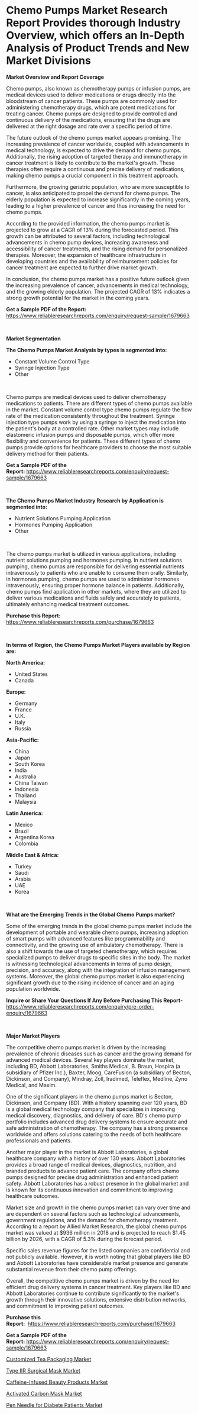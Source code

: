 <p><h1>Chemo Pumps Market Research Report Provides thorough Industry Overview, which offers an In-Depth Analysis of Product Trends and New Market Divisions</h1></p><p><strong>Market Overview and Report Coverage</strong></p>
<p><p>Chemo pumps, also known as chemotherapy pumps or infusion pumps, are medical devices used to deliver medications or drugs directly into the bloodstream of cancer patients. These pumps are commonly used for administering chemotherapy drugs, which are potent medications for treating cancer. Chemo pumps are designed to provide controlled and continuous delivery of the medications, ensuring that the drugs are delivered at the right dosage and rate over a specific period of time.</p><p>The future outlook of the chemo pumps market appears promising. The increasing prevalence of cancer worldwide, coupled with advancements in medical technology, is expected to drive the demand for chemo pumps. Additionally, the rising adoption of targeted therapy and immunotherapy in cancer treatment is likely to contribute to the market's growth. These therapies often require a continuous and precise delivery of medications, making chemo pumps a crucial component in this treatment approach.</p><p>Furthermore, the growing geriatric population, who are more susceptible to cancer, is also anticipated to propel the demand for chemo pumps. The elderly population is expected to increase significantly in the coming years, leading to a higher prevalence of cancer and thus increasing the need for chemo pumps.</p><p>According to the provided information, the chemo pumps market is projected to grow at a CAGR of 13% during the forecasted period. This growth can be attributed to several factors, including technological advancements in chemo pump devices, increasing awareness and accessibility of cancer treatments, and the rising demand for personalized therapies. Moreover, the expansion of healthcare infrastructure in developing countries and the availability of reimbursement policies for cancer treatment are expected to further drive market growth.</p><p>In conclusion, the chemo pumps market has a positive future outlook given the increasing prevalence of cancer, advancements in medical technology, and the growing elderly population. The projected CAGR of 13% indicates a strong growth potential for the market in the coming years.</p></p>
<p><strong>Get a Sample PDF of the Report:</strong> <a href="https://www.reliableresearchreports.com/enquiry/request-sample/1679663">https://www.reliableresearchreports.com/enquiry/request-sample/1679663</a></p>
<p>&nbsp;</p>
<p><strong>Market Segmentation</strong></p>
<p><strong>The Chemo Pumps Market Analysis by types is segmented into:</strong></p>
<p><ul><li>Constant Volume Control Type</li><li>Syringe Injection Type</li><li>Other</li></ul></p>
<p>&nbsp;</p>
<p><p>Chemo pumps are medical devices used to deliver chemotherapy medications to patients. There are different types of chemo pumps available in the market. Constant volume control type chemo pumps regulate the flow rate of the medication consistently throughout the treatment. Syringe injection type pumps work by using a syringe to inject the medication into the patient's body at a controlled rate. Other market types may include elastomeric infusion pumps and disposable pumps, which offer more flexibility and convenience for patients. These different types of chemo pumps provide options for healthcare providers to choose the most suitable delivery method for their patients.</p></p>
<p><strong>Get a Sample PDF of the Report:</strong>&nbsp;<a href="https://www.reliableresearchreports.com/enquiry/request-sample/1679663">https://www.reliableresearchreports.com/enquiry/request-sample/1679663</a></p>
<p>&nbsp;</p>
<p><strong>The Chemo Pumps Market Industry Research by Application is segmented into:</strong></p>
<p><ul><li>Nutrient Solutions Pumping Application</li><li>Hormones Pumping Application</li><li>Other</li></ul></p>
<p>&nbsp;</p>
<p><p>The chemo pumps market is utilized in various applications, including nutrient solutions pumping and hormones pumping. In nutrient solutions pumping, chemo pumps are responsible for delivering essential nutrients intravenously to patients who are unable to consume them orally. Similarly, in hormones pumping, chemo pumps are used to administer hormones intravenously, ensuring proper hormone balance in patients. Additionally, chemo pumps find application in other markets, where they are utilized to deliver various medications and fluids safely and accurately to patients, ultimately enhancing medical treatment outcomes.</p></p>
<p><strong>Purchase this Report:</strong>&nbsp; <a href="https://www.reliableresearchreports.com/purchase/1679663">https://www.reliableresearchreports.com/purchase/1679663</a></p>
<p>&nbsp;</p>
<p><strong>In terms of Region, the Chemo Pumps Market Players available by Region are:</strong></p>
<p>
    <p> <strong> North America: </strong>
        <ul>
            <li>United States</li>
            <li>Canada</li>
        </ul>
        </p> 
    <p> <strong> Europe: </strong>
        <ul>
            <li>Germany</li>
            <li>France</li>
            <li>U.K.</li>
            <li>Italy</li>
            <li>Russia</li>
        </ul>
        </p> 
    <p> <strong> Asia-Pacific: </strong>
        <ul>
            <li>China</li>
            <li>Japan</li>
            <li>South Korea</li>
            <li>India</li>
            <li>Australia</li>
            <li>China Taiwan</li>
            <li>Indonesia</li>
            <li>Thailand</li>
            <li>Malaysia</li>
        </ul>
        </p> 
    <p> <strong> Latin America: </strong>
        <ul>
            <li>Mexico</li>
            <li>Brazil</li>
            <li>Argentina Korea</li>
            <li>Colombia</li>
        </ul>
        </p> 
    <p> <strong> Middle East & Africa: </strong>
        <ul>
            <li>Turkey</li>
            <li>Saudi</li>
            <li>Arabia</li>
            <li>UAE</li>
            <li>Korea</li>
        </ul>
    </p>
    </p>
<p>&nbsp;</p>
<p><strong>What are the Emerging Trends in the Global Chemo Pumps market?</strong></p>
<p><p>Some of the emerging trends in the global chemo pumps market include the development of portable and wearable chemo pumps, increasing adoption of smart pumps with advanced features like programmability and connectivity, and the growing use of ambulatory chemotherapy. There is also a shift towards the use of targeted chemotherapy, which requires specialized pumps to deliver drugs to specific sites in the body. The market is witnessing technological advancements in terms of pump design, precision, and accuracy, along with the integration of infusion management systems. Moreover, the global chemo pumps market is also experiencing significant growth due to the rising incidence of cancer and an aging population worldwide.</p></p>
<p><strong>Inquire or Share Your Questions If Any Before Purchasing This Report</strong>- <a href="https://www.reliableresearchreports.com/enquiry/pre-order-enquiry/1679663">https://www.reliableresearchreports.com/enquiry/pre-order-enquiry/1679663</a></p>
<p>&nbsp;</p>
<p><strong>Major Market Players</strong></p>
<p><p>The competitive chemo pumps market is driven by the increasing prevalence of chronic diseases such as cancer and the growing demand for advanced medical devices. Several key players dominate the market, including BD, Abbott Laboratories, Smiths Medical, B. Braun, Hospira (a subsidiary of Pfizer Inc.), Baxter, Moog, CareFusion (a subsidiary of Becton, Dickinson, and Company), Mindray, Zoll, Iradimed, Teleflex, Medline, Zyno Medical, and Maxim.</p><p>One of the significant players in the chemo pumps market is Becton, Dickinson, and Company (BD). With a history spanning over 120 years, BD is a global medical technology company that specializes in improving medical discovery, diagnostics, and delivery of care. BD's chemo pump portfolio includes advanced drug delivery systems to ensure accurate and safe administration of chemotherapy. The company has a strong presence worldwide and offers solutions catering to the needs of both healthcare professionals and patients.</p><p>Another major player in the market is Abbott Laboratories, a global healthcare company with a history of over 130 years. Abbott Laboratories provides a broad range of medical devices, diagnostics, nutrition, and branded products to advance patient care. The company offers chemo pumps designed for precise drug administration and enhanced patient safety. Abbott Laboratories has a robust presence in the global market and is known for its continuous innovation and commitment to improving healthcare outcomes.</p><p>Market size and growth in the chemo pumps market can vary over time and are dependent on several factors such as technological advancements, government regulations, and the demand for chemotherapy treatment. According to a report by Allied Market Research, the global chemo pumps market was valued at $936 million in 2018 and is projected to reach $1.45 billion by 2026, with a CAGR of 5.3% during the forecast period.</p><p>Specific sales revenue figures for the listed companies are confidential and not publicly available. However, it is worth noting that global players like BD and Abbott Laboratories have considerable market presence and generate substantial revenue from their chemo pump offerings.</p><p>Overall, the competitive chemo pumps market is driven by the need for efficient drug delivery systems in cancer treatment. Key players like BD and Abbott Laboratories continue to contribute significantly to the market's growth through their innovative solutions, extensive distribution networks, and commitment to improving patient outcomes.</p></p>
<p><strong>Purchase this Report:</strong>&nbsp;&nbsp;<a href="https://www.reliableresearchreports.com/purchase/1679663">https://www.reliableresearchreports.com/purchase/1679663</a></p>
<p></p>
<p><strong>Get a Sample PDF of the Report:</strong>&nbsp;<a href="https://www.reliableresearchreports.com/enquiry/request-sample/1679663">https://www.reliableresearchreports.com/enquiry/request-sample/1679663</a></p>
<p><p><a href="https://medium.com/@cleogerhold/customized-tea-packaging-market-report-reveals-the-latest-trends-and-growth-opportunities-of-this-222b9d45189d">Customized Tea Packaging Market</a></p><p><a href="https://www.linkedin.com/pulse/type-iir-surgical-mask-market-research-report-unlocks-8ggwf/">Type IIR Surgical Mask Market</a></p><p><a href="https://medium.com/@torreyjones2023/caffeine-infused-beauty-products-market-comprehensive-assessment-by-type-application-and-d73ab50ba7b4">Caffeine-Infused Beauty Products Market</a></p><p><a href="https://www.linkedin.com/pulse/activated-carbon-mask-market-research-report-unlocks-analysis-19pyf/">Activated Carbon Mask Market</a></p><p><a href="https://github.com/RoccoManning/Market-Research-Report-List-2/blob/main/pen-needle-for-diabete-patients-market.md">Pen Needle for Diabete Patients Market</a></p></p>